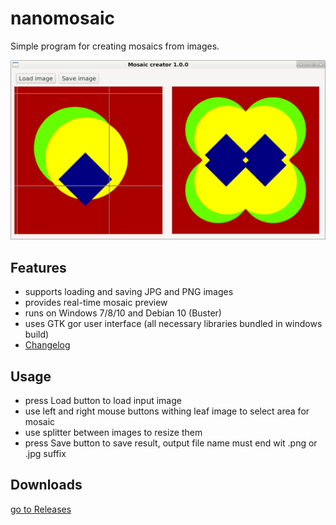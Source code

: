 # nanomosaic

Simple program for creating mosaics from images.

![nanomosaic screenshot](https://raw.githubusercontent.com/viktorchvatal/assets/master/nanomosaic/screenshot.png)

## Features
 - supports loading and saving JPG and PNG images
 - provides real-time mosaic preview
 - runs on Windows 7/8/10 and Debian 10 (Buster)
 - uses GTK gor user interface (all necessary libraries bundled in windows build)
 - [Changelog](CHANGELOG.md)

## Usage
 - press Load button to load input image
 - use left and right mouse buttons withing leaf image to select area for mosaic
 - use splitter between images to resize them
 - press Save button to save result, output file name must end wit .png or .jpg suffix

## Downloads
 [go to Releases](https://github.com/viktorchvatal/nanomosaic/releases)

